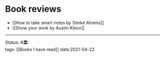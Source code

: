 # Book reviews
- [[How to take smart notes by Sönke Ahrens]]
- [[Show your work by Austin Kleon]]


---
Status: #🏛  
tags: [[Books I have read]] 
date:2021-04-22
